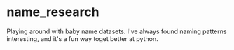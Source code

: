 # name_research
Playing around with baby name datasets. I've always found naming patterns interesting, and it's a fun way toget better at python.
